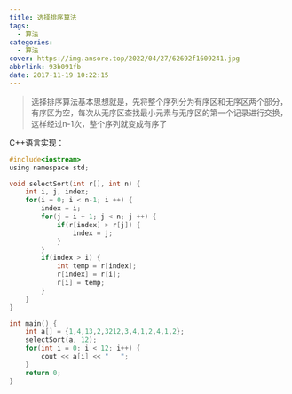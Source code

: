 ```yaml
---
title: 选择排序算法
tags:
  - 算法
categories:
  - 算法
cover: https://img.ansore.top/2022/04/27/62692f1609241.jpg
abbrlink: 93b091fb
date: 2017-11-19 10:22:15
---
```


> 选择排序算法基本思想就是，先将整个序列分为有序区和无序区两个部分，有序区为空，每次从无序区查找最小元素与无序区的第一个记录进行交换，这样经过n-1次，整个序列就变成有序了

C++语言实现：

<!-- more -->

```c
#include<iostream>
using namespace std;

void selectSort(int r[], int n) {
    int i, j, index;
    for(i = 0; i < n-1; i ++) {
        index = i;
        for(j = i + 1; j < n; j ++) {
            if(r[index] > r[j]) {
                index = j;
            }
        }
        if(index > i) {
            int temp = r[index];
            r[index] = r[i];
            r[i] = temp;
        }
    } 
}

int main() {
    int a[] = {1,4,13,2,3212,3,4,1,2,4,1,2};
    selectSort(a, 12);
    for(int i = 0; i < 12; i++) {
        cout << a[i] << "   ";
    }
    return 0;
}
```
